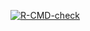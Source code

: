 <!-- badges: start -->
[![R-CMD-check](https://github.com/Leonnorblad/Weather4cats/actions/workflows/R-CMD-check.yaml/badge.svg)](https://github.com/Leonnorblad/Weather4cats/actions/workflows/R-CMD-check.yaml)
<!-- badges: end -->
